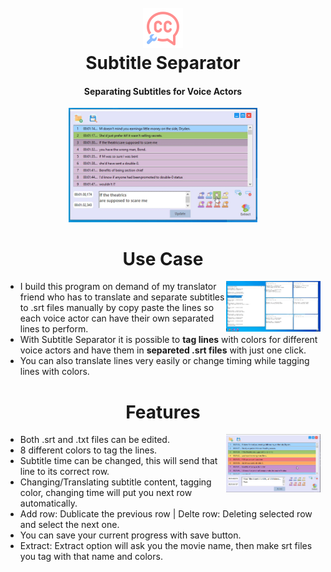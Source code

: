 <h1 align="center">
  <br>
  <img src="/SubtitleSeparator.png" alt="Markdownify" width="64">
  <br>
  Subtitle Separator
  <br>
</h1>


<h4 align="center" >Separating Subtitles for Voice Actors</h4>
<p align="center">
  <img  alt="HowToUse" src="/SubtitleUse.gif" width=60%>
</p>

<h1 align="center">
  Use Case
</h1>

<img alt="HowToUse" src="/wrongway.gif" align="right" width=30%>

* I build this program on demand of my translator friend who has to translate and separate subtitles to .srt files manually by copy paste the lines so each voice actor can have their own separated lines to perform.
* With Subtitle Separator it is possible to **tag lines** with colors for different voice actors and have them in **separeted .srt files** with just one click.
* You can also translate lines very easily or change timing while tagging lines with colors.

<h1 align="center">
  Features
</h1>

<img alt="HowToUse" src="/Features.gif" align="right" width=30%>

* Both .srt and .txt files can be edited.
* 8 different colors to tag the lines.
* Subtitle time can be changed, this will send that line to its correct row.
* Changing/Translating subtitle content, tagging color, changing time will put you next row automatically.
* Add row: Dublicate the previous row | Delte row: Deleting selected row and select the next one.
* You can save your current progress with save button.
* Extract: Extract option will ask you the movie name, then make srt files you tag with that name and colors.
